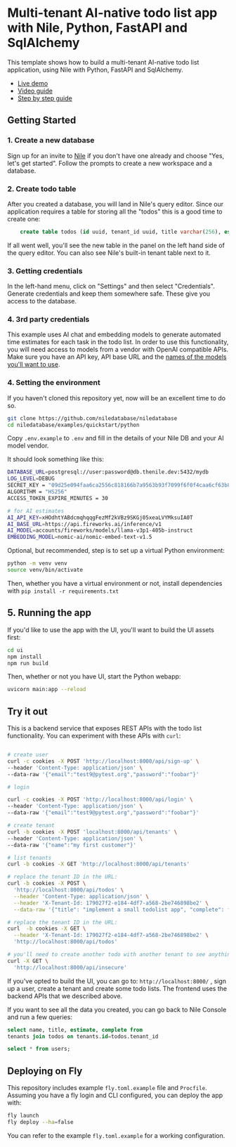 # Multi-tenant AI-native todo list app with Nile, Python, FastAPI and SqlAlchemy

This template shows how to build a multi-tenant AI-native todo list application, using Nile with Python, FastAPI and SqlAlchemy.

- [Live demo](https://nile-python-quickstart.fly.dev/)
- [Video guide](https://youtu.be/Axl63TUf2bc?feature=shared)
- [Step by step guide](https://www.thenile.dev/docs/getting-started/languages/python)

## Getting Started

### 1. Create a new database

Sign up for an invite to [Nile](https://thenile.dev) if you don't have one already and choose "Yes, let's get started". Follow the prompts to create a new workspace and a database.

### 2. Create todo table

After you created a database, you will land in Nile's query editor. Since our application requires a table for storing all the "todos" this is a good time to create one:

```sql
    create table todos (id uuid, tenant_id uuid, title varchar(256), estimate varchar(256), embedding vector(768), complete boolean);
```

If all went well, you'll see the new table in the panel on the left hand side of the query editor. You can also see Nile's built-in tenant table next to it.

### 3. Getting credentials

In the left-hand menu, click on "Settings" and then select "Credentials". Generate credentials and keep them somewhere safe. These give you access to the database.

### 4. 3rd party credentials

This example uses AI chat and embedding models to generate automated time estimates for each task in the todo list. In order to use this functionality, you will need access to models from a vendor with OpenAI compatible APIs. Make sure you have an API key, API base URL and the [names of the models you'll want to use](https://www.thenile.dev/docs/ai-embeddings/embedding_models).

### 4. Setting the environment

If you haven't cloned this repository yet, now will be an excellent time to do so.

```bash
git clone https://github.com/niledatabase/niledatabase
cd niledatabase/examples/quickstart/python
```

Copy `.env.example` to `.env` and fill in the details of your Nile DB and your AI model vendor.

It should look something like this:

```bash
DATABASE_URL=postgresql://user:password@db.thenile.dev:5432/mydb
LOG_LEVEL=DEBUG
SECRET_KEY = "09d25e094faa6ca2556c818166b7a9563b93f7099f6f0f4caa6cf63b88e8d3e7"
ALGORITHM = "HS256"
ACCESS_TOKEN_EXPIRE_MINUTES = 30

# for AI estimates
AI_API_KEY=xHOdhtYABdcmqhqqgFezMf2kVBz9SKGj05xeaLVYMksuIA0T
AI_BASE_URL=https://api.fireworks.ai/inference/v1
AI_MODEL=accounts/fireworks/models/llama-v3p1-405b-instruct
EMBEDDING_MODEL=nomic-ai/nomic-embed-text-v1.5
```

Optional, but recommended, step is to set up a virtual Python environment:

```bash
python -m venv venv
source venv/bin/activate
```

Then, whether you have a virtual environment or not, install dependencies with `pip install -r requirements.txt`

## 5. Running the app

If you'd like to use the app with the UI, you'll want to build the UI assets first:

```bash
cd ui
npm install
npm run build
```

Then, whether or not you have UI, start the Python webapp:

```bash
uvicorn main:app --reload
```

## Try it out

This is a backend service that exposes REST APIs with the todo list functionality.
You can experiment with these APIs with `curl`:

```bash

# create user
curl -c cookies -X POST 'http://localhost:8000/api/sign-up' \
--header 'Content-Type: application/json' \
--data-raw '{"email":"test9@pytest.org","password":"foobar"}'

# login

curl -c cookies -X POST 'http://localhost:8000/api/login' \
--header 'Content-Type: application/json' \
--data-raw '{"email":"test9@pytest.org","password":"foobar"}'

# create tenant
curl -b cookies -X POST 'localhost:8000/api/tenants' \
--header 'Content-Type: application/json' \
--data-raw '{"name":"my first customer"}'

# list tenants
curl -b cookies -X GET 'http://localhost:8000/api/tenants'

# replace the tenant ID in the URL:
curl -b cookies -X POST \
  'http://localhost:8000/api/todos' \
  --header 'Content-Type: application/json' \
  --header 'X-Tenant-Id: 179027f2-e184-4df7-a568-2be746898be2' \
  --data-raw '{"title": "implement a small todolist app", "complete": false}'

# replace the tenant ID in the URL:
curl  -b cookies -X GET \
  --header 'X-Tenant-Id: 179027f2-e184-4df7-a568-2be746898be2' \
  'http://localhost:8000/api/todos'

# you'll need to create another todo with another tenant to see anything different here
curl -X GET \
  'http://localhost:8000/api/insecure'
```

If you've opted to build the UI, you can go to: `http://localhost:8000/` , sign up a user, create a tenant and create some todo lists.
The frontend uses the backend APIs that we described above.

If you want to see all the data you created, you can go back to Nile Console and run a few queries:

```sql
select name, title, estimate, complete from
tenants join todos on tenants.id=todos.tenant_id

select * from users;
```

## Deploying on Fly

This repository includes example `fly.toml.example` file and `Procfile`. Assuming you have a fly login and CLI configured, you can deploy the app with:

```bash
fly launch
fly deploy --ha=false
```

You can refer to the example `fly.toml.example` for a working configuration.

